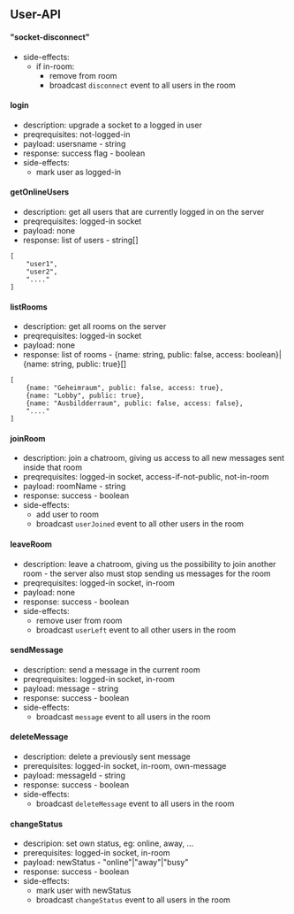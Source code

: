 ## User-API

#### "socket-disconnect"
* side-effects:
	* if in-room:
		* remove from room
		* broadcast `disconnect` event to all users in the room

#### login
* description: upgrade a socket to a logged in user
* preqrequisites: not-logged-in
* payload: usersname - string
* response: success flag - boolean
* side-effects:
	* mark user as logged-in

#### getOnlineUsers
* description: get all users that are currently logged in on the server
* preqrequisites: logged-in socket
* payload: none
* response: list of users - string[]
```
[
    "user1",
    "user2",
    "...."
]
```

#### listRooms
* description: get all rooms on the server
* preqrequisites: logged-in socket
* payload: none
* response: list of rooms - {name: string, public: false, access: boolean}|{name: string, public: true}[]
```
[
    {name: "Geheimraum", public: false, access: true},
    {name: "Lobby", public: true},
    {name: "Ausbildderraum", public: false, access: false},
    "...."
]
```

#### joinRoom
* description: join a chatroom, giving us access to all new messages sent inside that room
* preqrequisites: logged-in socket, access-if-not-public, not-in-room
* payload: roomName - string
* response: success - boolean
* side-effects:
	* add user to room
	* broadcast `userJoined` event to all other users in the room

#### leaveRoom
* description: leave a chatroom, giving us the possibility to join another room - the server also must stop sending us messages for the room
* preqrequisites: logged-in socket, in-room
* payload: none
* response: success - boolean
* side-effects:
	* remove user from room
	* broadcast `userLeft` event to all other users in the room

#### sendMessage
* description: send a message in the current room
* preqrequisites: logged-in socket, in-room
* payload: message - string
* response: success - boolean
* side-effects:
	* broadcast `message` event to all users in the room

#### deleteMessage
* description: delete a previously sent message
* prerequisites: logged-in socket, in-room, own-message
* payload: messageId - string
* response: success - boolean
* side-effects:
	* broadcast `deleteMessage` event to all users in the room

#### changeStatus
* descripion: set own status, eg: online, away, ...
* prerequisites: logged-in socket, in-room
* payload: newStatus - "online"|"away"|"busy"
* response: success - boolean
* side-effects:
	* mark user with newStatus
	* broadcast `changeStatus` event to all users in the room